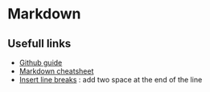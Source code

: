 # Markdown

## Usefull links
* [Github guide](https://guides.github.com/features/mastering-markdown)
* [Markdown cheatsheet](https://github.com/adam-p/markdown-here/wiki/Markdown-Cheatsheet)
* [Insert line breaks](https://stackoverflow.com/questions/26626256/how-to-insert-a-line-break-br-in-markdown) : add two space at the end of the line
